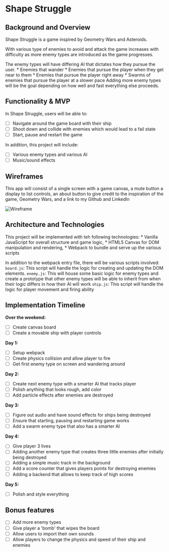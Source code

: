 # Shape Struggle

## Background and Overview

Shape Struggle is a game inspired by Geometry Wars and Asteroids.

 With various type of enemies to avoid and attack the
 game increases with difficulty as more enemy types are introduced as the game progresses.

The enemy types will have differing AI that dictates how they pursue the user.
    * Enemies that wander
    * Enemies that pursue the player when they get near to them
    * Enemies that pursue the player right away
    * Swarms of enemies that pursue the player at a slower pace
Adding more enemy types will be the goal depending on how well and fast
everything else proceeds.

## Functionality & MVP

In Shape Struggle, users will be able to:

- [ ] Navigate around the game board with their ship
- [ ] Shoot down and collide with enemies which would lead to a fail state
- [ ] Start, pause and restart the game

In addition, this project will include:
- [ ] Various enemy types and various AI
- [ ] Music/sound effects

## Wireframes

 This app will consist of a single screen with a game canvas, a mute button
 a display to list controls, an about button to give credit to the
 inspiration of the game, Geometry Wars, and a link to my Github and LinkedIn

![Wireframe](https://github.com/gabrieltal/shape_struggle/tree/master/docs)

 ## Architecture and Technologies

 This project will be implemented with teh following technologies:
     * Vanilla JavaScript for overall structure and game logic,
     * HTML5 Canvas for DOM manipulation and rendering,
     * Webpack to bundle and serve up the various scripts

In addition to the webpack entry file, there will be various scripts involved:
  `board.js`: This script will handle the logic for creating and updating the DOM elements.
  `enemy.js`: This will house some basic logic for enemy types and create a prototype that
  other enemy types will be able to inherit from when their logic differs in how their AI will work
  `ship.js`: This script will handle the logic for player movement and firing ability

## Implementation Timeline

**Over the weekend:**
- [ ] Create canvas board
- [ ] Create a movable ship with player controls

**Day 1:**
- [ ] Setup webpack
- [ ] Create physics collision and allow player to fire
- [ ] Get first enemy type on screen and wandering around

**Day 2:**
- [ ] Create next enemy type with a smarter AI that tracks player
- [ ] Polish anything that looks rough, add color
- [ ] Add particle effects after enemies are destroyed

**Day 3:**
- [ ] Figure out audio and have sound effects for ships being destroyed
- [ ] Ensure that starting, pausing and restarting game works
- [ ] Add a swarm enemy type that also has a smarter AI

**Day 4:**
- [ ] Give player 3 lives
- [ ] Adding another enemy type that creates three little enemies after
 initially being destroyed
- [ ] Adding a simple music track in the background
- [ ] Add a score counter that gives players points for destroying enemies
- [ ] Adding a backend that allows to keep track of high scores

**Day 5:**
- [ ] Polish and style everything

## Bonus features

- [ ] Add more enemy types
- [ ] Give player a 'bomb' that wipes the board
- [ ] Allow users to import their own sounds
- [ ] Allow players to change the physics and speed of their ship and enemies

